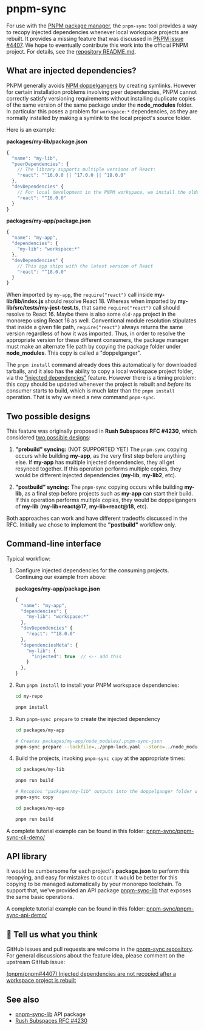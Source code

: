 # pnpm-sync

For use with the [PNPM package manager](https://pnpm.io/), the `pnpm-sync` tool provides a way to recopy injected dependencies whenever local workspace projects are rebuilt.  It provides a missing feature that was discussed in [PNPM issue #4407](https://github.com/pnpm/pnpm/issues/4407). We hope to eventually contribute this work into the official PNPM project.  For details, see the [repository README.md](https://github.com/tiktok/pnpm-sync/blob/main/README.md).

## What are injected dependencies?

PNPM generally avoids [NPM doppelgangers](https://lfx.rushstack.io/pages/concepts/install_models/) by creating symlinks.  However for certain installation problems involving peer dependencies, PNPM cannot correctly satisfy versioning requirements without installing duplicate copies of the same version of the same package under the **node_modules** folder.  In particular this poses a problem for `workspace:*` dependencies, as they are normally installed by making a symlink to the local project's source folder.

Here is an example:

**packages/my-lib/package.json**
```js
{
  "name": "my-lib",
  "peerDependencies": {
    // The library supports multiple versions of React:
    "react": "^16.0.0 || ^17.0.0 || ^18.0.0"
  },
  "devDependencies" {
    // For local development in the PNPM workspace, we install the oldest one:
    "react": "^16.0.0"
  }
}
```

**packages/my-app/package.json**
```js
{
  "name": "my-app",
  "dependencies": {
    "my-lib": "workspace:*"
  },
  "devDependencies" {
    // This app ships with the latest version of React
    "react": "^18.0.0"
  }
}
```

When imported by `my-app`, the `require("react")` call inside **my-lib/lib/index.js** should resolve React 18.  Whereas when imported by **my-lib/src/tests/my-jest-test.ts**, that same `require("react")` call should resolve to React 16.  Maybe there is also some `old-app` project in the monorepo using React 16 as well.  Conventional module resolution stipulates that inside a given file path, `require("react")` always returns the same version regardless of how it was imported.  Thus, in order to resolve the appropriate version for these different consumers, the package manager must make an alternate file path by copying the package folder under **node_modules**. This copy is called a "doppelganger".

The `pnpm install` command already does this automatically for downloaded tarballs, and it also has the ability to copy a local workspace project folder, via the ["injected dependencies"](https://pnpm.io/package_json#dependenciesmetainjected) feature.  However there is a timing problem:  this copy should be updated whenever the project is rebuilt and *before* its consumer starts to build, which is much later than the `pnpm install` operation.  That is why we need a new command `pnpm-sync`.

## Two possible designs

This feature was originally proposed in **Rush Subspaces RFC #4230**, which considered [two possible designs](https://github.com/microsoft/rushstack/blob/main/common/docs/rfcs/rfc-4230-rush-subspaces.md#observation-1-we-need-a-postbuild-event):


1. **"prebuild" syncing:** (NOT SUPPORTED YET)  The `pnpm-sync` copying occurs while building **my-app**, as the very first step before anything else.  If **my-app** has multiple injected dependencies, they all get resynced together.  If this operation performs multiple copies, they would be different injected dependencies (**my-lib**, **my-lib2**, etc).

2. **"postbuild" syncing:**  The `pnpm-sync` copying occurs while building **my-lib**, as a final step before projects such as **my-app** can start their build.  If this operation performs multiple copies, they would be doppelgangers of **my-lib** (**my-lib+react@17**, **my-lib+react@18**, etc).

Both approaches can work and have different tradeoffs discussed in the RFC.  Initially we chose to implement the **"postbuild"** workflow only.


## Command-line interface

Typical workflow:

1. Configure injected dependencies for the consuming projects.  Continuing our example from above:

   **packages/my-app/package.json**
   ```js
   {
     "name": "my-app",
     "dependencies": {
       "my-lib": "workspace:*"
     },
     "devDependencies" {
       "react": "^18.0.0"
     },
     "dependenciesMeta": {
       "my-lib": {
         "injected": true  // <-- add this
       }
     },
   }
   ```

2. Run `pnpm install` to install your PNPM workspace dependencies:

   ```bash
   cd my-repo

   pnpm install
   ```

3. Run `pnpm-sync prepare` to create the injected dependency

   ```bash
   cd packages/my-app

   # Creates packages/my-app/node_modules/.pnpm-sync-json
   pnpm-sync prepare --lockfile=../pnpm-lock.yaml --store=../node_modules/.pnpm
   ```

4. Build the projects, invoking `pnpm-sync copy` at the appropriate times:

   ```bash
   cd packages/my-lib

   pnpm run build

   # Recopies "packages/my-lib" outputs into the doppelganger folder under "my-app/node_modules"
   pnpm-sync copy
   ```

   ```bash
   cd packages/my-app

   pnpm run build
   ```

A complete tutorial example can be found in this folder: [pnpm-sync/pnpm-sync-cli-demo/](https://github.com/tiktok/pnpm-sync/tree/main/pnpm-sync-cli-demo)

## API library

It would be cumbersome for each project's **package.json** to perform this recopying, and easy for mistakes to occur.  It would be better for this copying to be managed automatically by your monorepo toolchain.  To support that, we've provided an API package [pnpm-sync-lib](https://www.npmjs.com/package/pnpm-sync-lib) that exposes the same basic operations.

A complete tutorial example can be found in this folder: [pnpm-sync/pnpm-sync-api-demo/](https://github.com/tiktok/pnpm-sync/tree/main/pnpm-sync-api-demo)

## 💬 Tell us what you think

GitHub issues and pull requests are welcome in the [pnpm-sync repository](https://github.com/tiktok/pnpm-sync/).  For general discussions about the feature idea, please comment on the upstream GitHub issue:

[(pnpm/pnpm#4407) Injected dependencies are not recopied after a workspace project is rebuilt](https://github.com/pnpm/pnpm/issues/4407)

## See also

- [pnpm-sync-lib](https://www.npmjs.com/package/pnpm-sync-lib) API package
- [Rush Subspaces RFC #4230](https://github.com/microsoft/rushstack/blob/main/common/docs/rfcs/rfc-4230-rush-subspaces.md)
